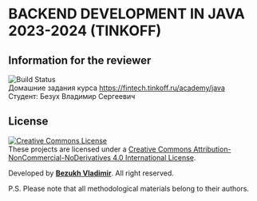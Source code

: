 # BACKEND DEVELOPMENT IN JAVA 2023-2024 (TINKOFF)

## Information for the reviewer
![Build Status](https://github.com/BezukhVladimir/TINKOFF_JAVA_BACKEND/actions/workflows/build.yml/badge.svg)
<br>
Домашние задания курса https://fintech.tinkoff.ru/academy/java
<br>
Студент: Безух Владимир Сергеевич

## License
<a rel="license" href="http://creativecommons.org/licenses/by-nc-nd/4.0/"><img alt="Creative Commons License" style="border-width:0" src="https://i.creativecommons.org/l/by-nc-nd/4.0/88x31.png" /></a><br />These projects are licensed under a <a rel="license" href="http://creativecommons.org/licenses/by-nc-nd/4.0/">Creative Commons Attribution-NonCommercial-NoDerivatives 4.0 International License</a>.

Developed by <b><a href="https://bezukh.wixsite.com/blog">Bezukh Vladimir</a></b>. All right reserved.

P.S.
Please note that all methodological materials belong to their authors.
